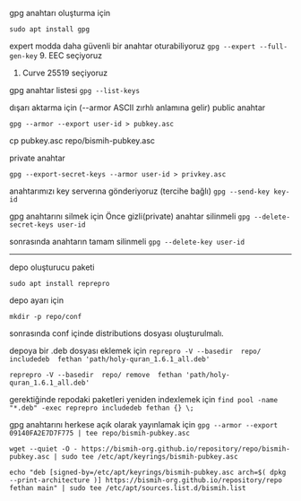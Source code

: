 gpg anahtarı oluşturma için

`sudo apt install gpg`

expert modda daha güvenli bir anahtar oturabiliyoruz
`gpg --expert --full-gen-key`
9. EEC seçiyoruz
1. Curve 25519 seçiyoruz

gpg anahtar listesi
`gpg --list-keys`



dışarı aktarma için (--armor ASCII zırhlı anlamına gelir)
public anahtar

`gpg --armor --export user-id > pubkey.asc`

cp pubkey.asc repo/bismih-pubkey.asc

private anahtar

`gpg --export-secret-keys --armor user-id > privkey.asc`

anahtarımızı key serverına gönderiyoruz (tercihe bağlı)
`gpg --send-key key-id`

gpg anahtarını silmek için
Önce gizli(private) anahtar silinmeli
`gpg --delete-secret-keys user-id`

sonrasında anahtarın tamam silinmeli
`gpg --delete-key user-id`

---

depo oluşturucu paketi

`sudo apt install reprepro`

depo ayarı için

`mkdir -p repo/conf`

sonrasında conf içinde distributions dosyası oluşturulmalı.

depoya bir .deb dosyası eklemek için
`reprepro -V --basedir  repo/ includedeb  fethan 'path/holy-quran_1.6.1_all.deb'`

`reprepro -V --basedir  repo/ remove  fethan 'path/holy-quran_1.6.1_all.deb'`

gerektiğinde repodaki paketleri yeniden indexlemek için
`find pool -name "*.deb" -exec reprepro includedeb fethan {} \;`

gpg anahtarını herkese açık olarak yayınlamak için
`gpg --armor --export 09140FA2E7D7F775 | tee repo/bismih-pubkey.asc`

`wget --quiet -O - https://bismih-org.github.io/repository/repo/bismih-pubkey.asc | sudo tee /etc/apt/keyrings/bismih-pubkey.asc`

`echo "deb [signed-by=/etc/apt/keyrings/bismih-pubkey.asc arch=$( dpkg --print-architecture )] https://bismih-org.github.io/repository/repo fethan main" | sudo tee /etc/apt/sources.list.d/bismih.list`